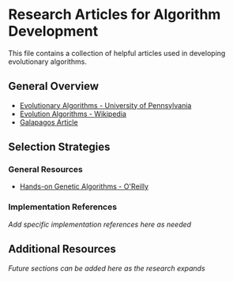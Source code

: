 # Research Articles for Algorithm Development

This file contains a collection of helpful articles used in developing evolutionary algorithms.

## General Overview

- [Evolutionary Algorithms - University of Pennsylvania](https://www.cis.upenn.edu/~cis1890/files/Lecture13.pdf)
- [Evolution Algorithms - Wikipedia](<https://en.wikipedia.org/wiki/Selection_(evolutionary_algorithm)>)
- [Galapagos Article](https://hopific.com/galapagos-grasshopper-tutorial/)

## Selection Strategies

### General Resources

- [Hands-on Genetic Algorithms - O'Reilly](https://www.oreilly.com/library/view/hands-on-genetic-algorithms/9781838557744/22126209-4adf-434e-9e63-ee3734310272.xhtml)

### Implementation References

_Add specific implementation references here as needed_

## Additional Resources

_Future sections can be added here as the research expands_
